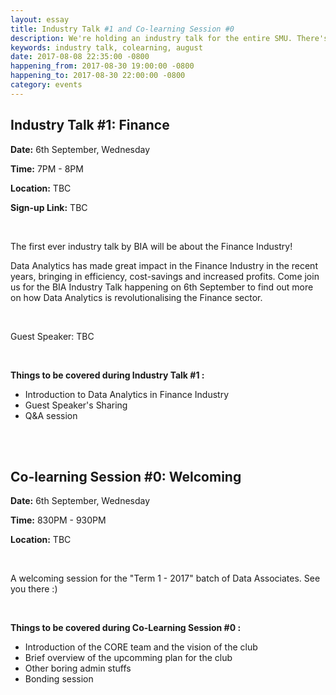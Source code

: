 ```yaml
---
layout: essay
title: Industry Talk #1 and Co-learning Session #0
description: We're holding an industry talk for the entire SMU. There's also a co-learning session after the industry talk.
keywords: industry talk, colearning, august
date: 2017-08-08 22:35:00 -0800
happening_from: 2017-08-30 19:00:00 -0800
happening_to: 2017-08-30 22:00:00 -0800
category: events
---
```


## Industry Talk #1: Finance

**Date:** 6th September, Wednesday

**Time:** 7PM - 8PM

**Location:** TBC

**Sign-up Link:** TBC

<br/>

The first ever industry talk by BIA will be about the Finance Industry!

Data Analytics has made great impact in the Finance Industry in the recent years, bringing in efficiency, cost-savings and increased profits. Come join us for the BIA Industry Talk happening on 6th September to find out more on how Data Analytics is revolutionalising the Finance sector.

<br/>

Guest Speaker: TBC

<br/>

**Things to be covered during Industry Talk #1 :**
- Introduction to Data Analytics in Finance Industry
- Guest Speaker's Sharing 
- Q&A session

<br/>
<br/>

## Co-learning Session #0: Welcoming

**Date:** 6th September, Wednesday

**Time:** 830PM - 930PM

**Location:** TBC

<br/>

A welcoming session for the "Term 1 - 2017" batch of Data Associates. See you there :)

<br/>

**Things to be covered during Co-Learning Session #0 :**
- Introduction of the CORE team and the vision of the club
- Brief overview of the upcomming plan for the club
- Other boring admin stuffs
- Bonding session
